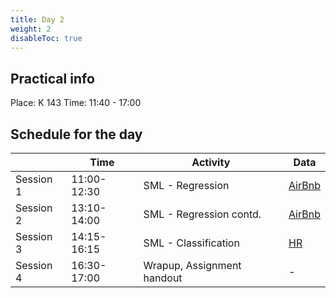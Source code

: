 ```yaml
---
title: Day 2
weight: 2
disableToc: true
---
```


## Practical info
Place: K 143
Time: 11:40 - 17:00


## Schedule for the day

|           | Time        | Activity                   | Data   |
|-----------|-------------|----------------------------|--------|
| Session 1 | 11:00-12:30 | SML - Regression           | [AirBnb](http://insideairbnb.com/get-the-data.html) |
| Session 2 | 13:10-14:00 | SML - Regression contd.    | [AirBnb](http://insideairbnb.com/get-the-data.html) |
| Session 3 | 14:15-16:15 | SML - Classification       | [HR](https://www.kaggle.com/pavansubhasht/ibm-hr-analytics-attrition-dataset)    |
| Session 4 | 16:30-17:00 | Wrapup, Assignment handout | -      |